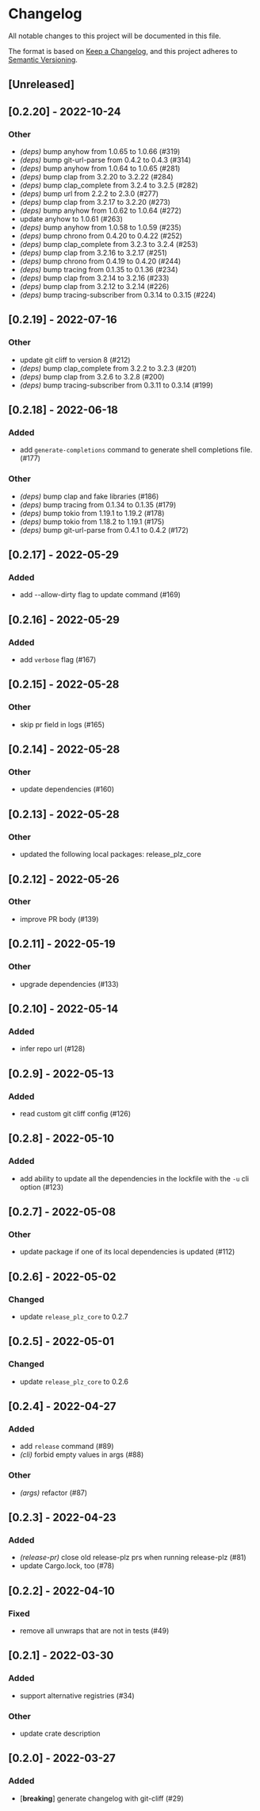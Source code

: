 # Changelog
All notable changes to this project will be documented in this file.

The format is based on [Keep a Changelog](https://keepachangelog.com/en/1.0.0/),
and this project adheres to [Semantic Versioning](https://semver.org/spec/v2.0.0.html).

## [Unreleased]

## [0.2.20] - 2022-10-24

### Other
- *(deps)* bump anyhow from 1.0.65 to 1.0.66 (#319)
- *(deps)* bump git-url-parse from 0.4.2 to 0.4.3 (#314)
- *(deps)* bump anyhow from 1.0.64 to 1.0.65 (#281)
- *(deps)* bump clap from 3.2.20 to 3.2.22 (#284)
- *(deps)* bump clap_complete from 3.2.4 to 3.2.5 (#282)
- *(deps)* bump url from 2.2.2 to 2.3.0 (#277)
- *(deps)* bump clap from 3.2.17 to 3.2.20 (#273)
- *(deps)* bump anyhow from 1.0.62 to 1.0.64 (#272)
- update anyhow to 1.0.61 (#263)
- *(deps)* bump anyhow from 1.0.58 to 1.0.59 (#235)
- *(deps)* bump chrono from 0.4.20 to 0.4.22 (#252)
- *(deps)* bump clap_complete from 3.2.3 to 3.2.4 (#253)
- *(deps)* bump clap from 3.2.16 to 3.2.17 (#251)
- *(deps)* bump chrono from 0.4.19 to 0.4.20 (#244)
- *(deps)* bump tracing from 0.1.35 to 0.1.36 (#234)
- *(deps)* bump clap from 3.2.14 to 3.2.16 (#233)
- *(deps)* bump clap from 3.2.12 to 3.2.14 (#226)
- *(deps)* bump tracing-subscriber from 0.3.14 to 0.3.15 (#224)

## [0.2.19] - 2022-07-16

### Other
- update git cliff to version 8 (#212)
- *(deps)* bump clap_complete from 3.2.2 to 3.2.3 (#201)
- *(deps)* bump clap from 3.2.6 to 3.2.8 (#200)
- *(deps)* bump tracing-subscriber from 0.3.11 to 0.3.14 (#199)

## [0.2.18] - 2022-06-18

### Added
- add `generate-completions` command to generate shell completions file. (#177)

### Other
- *(deps)* bump clap and fake libraries (#186)
- *(deps)* bump tracing from 0.1.34 to 0.1.35 (#179)
- *(deps)* bump tokio from 1.19.1 to 1.19.2 (#178)
- *(deps)* bump tokio from 1.18.2 to 1.19.1 (#175)
- *(deps)* bump git-url-parse from 0.4.1 to 0.4.2 (#172)

## [0.2.17] - 2022-05-29

### Added
- add --allow-dirty flag to update command (#169)

## [0.2.16] - 2022-05-29

### Added
- add `verbose` flag (#167)

## [0.2.15] - 2022-05-28

### Other
- skip pr field in logs (#165)

## [0.2.14] - 2022-05-28

### Other
- update dependencies (#160)

## [0.2.13] - 2022-05-28

### Other
- updated the following local packages: release_plz_core

## [0.2.12] - 2022-05-26

### Other
- improve PR body (#139)

## [0.2.11] - 2022-05-19

### Other
- upgrade dependencies (#133)

## [0.2.10] - 2022-05-14

### Added
- infer repo url (#128)

## [0.2.9] - 2022-05-13

### Added
- read custom git cliff config (#126)

## [0.2.8] - 2022-05-10

### Added
- add ability to update all the dependencies in the lockfile with the `-u` cli option (#123)

## [0.2.7] - 2022-05-08

### Other
- update package if one of its local dependencies is updated (#112)

## [0.2.6] - 2022-05-02

### Changed
- update `release_plz_core` to 0.2.7

## [0.2.5] - 2022-05-01

### Changed
- update `release_plz_core` to 0.2.6

## [0.2.4] - 2022-04-27

### Added
- add `release` command (#89)
- *(cli)* forbid empty values in args (#88)

### Other
- *(args)* refactor (#87)

## [0.2.3] - 2022-04-23

### Added
- *(release-pr)* close old release-plz prs when running release-plz (#81)
- update Cargo.lock, too (#78)

## [0.2.2] - 2022-04-10

### Fixed
- remove all unwraps that are not in tests (#49)

## [0.2.1] - 2022-03-30

### Added
- support alternative registries (#34)

### Other
- update crate description

## [0.2.0] - 2022-03-27

### Added
- [**breaking**] generate changelog with git-cliff (#29)
